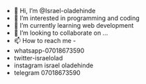- 👋 Hi, I’m @Israel-oladehinde
- 👀 I’m interested in programming and coding
- 🌱 I’m currently learning web development
- 💞️ I’m looking to collaborate on ...
- 📫 How to reach me - 
- whatsapp-07018673590
- twitter-israelolad
- instagram israel oladehinde
- telegram 07018673590

<!---
Israel-oladehinde/Israel-oladehinde is a ✨ special ✨ repository because its `README.md` (this file) appears on your GitHub profile.
You can click the Preview link to take a look at your changes.
--->
